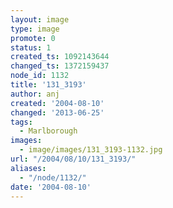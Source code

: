 ```yaml
---
layout: image
type: image
promote: 0
status: 1
created_ts: 1092143644
changed_ts: 1372159437
node_id: 1132
title: '131_3193'
author: anj
created: '2004-08-10'
changed: '2013-06-25'
tags:
  - Marlborough
images:
  - image/images/131_3193-1132.jpg
url: "/2004/08/10/131_3193/"
aliases:
  - "/node/1132/"
date: '2004-08-10'
---
```


